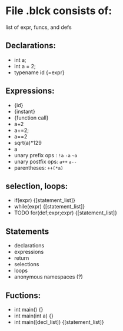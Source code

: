 # File .blck consists of:

list of expr, funcs, and defs

## Declarations:
- int a;
- int a = 2;
- typename id {=expr}

## Expressions:
- {id}
- {instant}
- {function call}
- a+2
- a+=2;
- a==2
- sqrt(a)*129
- a
- unary prefix ops : `!a` `-a` `~a`
- unary postfix ops: `a++` `a--`
- parentheses: `++(*a)`

## selection, loops:

- if(expr) {[statement_list]}
- while(expr) {[statement_list]}
- TODO for(def;expr;expr) {[statement_list]}

## Statements

- declarations
- expressions
- return
- selections
- loops
- anonymous namespaces (?)

## Fuctions:

- int main() {}
- int main(int a) {}
- int main([decl_list]) {[statement_list]}

